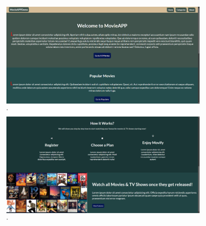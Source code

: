 ![Site Preview 1](/images/Ekran%20görüntüsü%202024-08-02%20235312.png "Site Preview 1").

![Site Preview 2](/images/Ekran%20görüntüsü%202024-08-02%20235329.png "Site Preview 2").